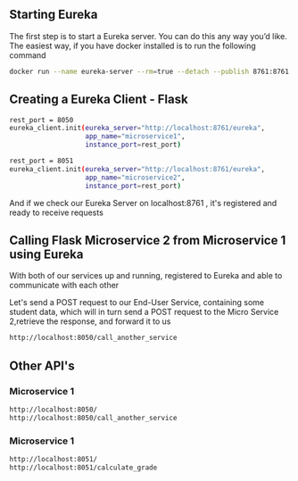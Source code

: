 ## Starting Eureka

The first step is to start a Eureka server. You can do this any way you’d like. The easiest way, if you have docker installed is to run the following command

```bash
docker run --name eureka-server --rm=true --detach --publish 8761:8761 medined/eureka-server:2.3.0.RELEASE
```

## Creating a Eureka Client - Flask

```bash
rest_port = 8050
eureka_client.init(eureka_server="http://localhost:8761/eureka",
                   app_name="microservice1",
                   instance_port=rest_port)
```

```bash
rest_port = 8051
eureka_client.init(eureka_server="http://localhost:8761/eureka",
                   app_name="microservice2",
                   instance_port=rest_port)
```

And if we check our Eureka Server on localhost:8761 , it's registered and ready to receive requests

## Calling Flask Microservice 2 from Microservice 1 using Eureka

With both of our services up and running, registered to Eureka and able to communicate with each other

Let's send a POST request to our End-User Service, containing some student data, which will in turn send a POST request to the Micro Service 2,retrieve the response, and forward it to us 

```bash
http://localhost:8050/call_another_service
```

## Other API's
### Microservice 1
```bash
http://localhost:8050/
http://localhost:8050/call_another_service
```

### Microservice 1
```bash
http://localhost:8051/
http://localhost:8051/calculate_grade
```